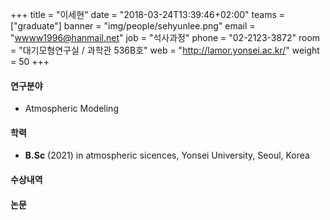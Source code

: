 +++
title = "이세현"
date = "2018-03-24T13:39:46+02:00"
teams = ["graduate"]
banner = "img/people/sehyunlee.png"
email = "wwww1996@hanmail.net"
job = "석사과정"
phone = "02-2123-3872"
room = "대기모형연구실 / 과학관 536B호"
web = "http://lamor.yonsei.ac.kr/"
weight = 50
+++

#### 연구분야
+ Atmospheric Modeling

#### 학력
+ **B.Sc** (2021) in atmospheric sicences, Yonsei University, Seoul, Korea

#### 수상내역

#### 논문
